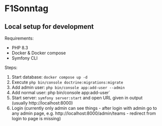 # F1Sonntag

## Local setup for development

Requirements:

-   PHP 8.3
-   Docker & Docker compose
-   Symfony CLI

Steps:

1. Start database: `docker compose up -d`
2. Execute `php bin/console doctrine:migrations:migrate`
3. Add admin user: `php bin/console app:add-user --admin`
4. Add normal user: php bin/console app:add-user`
5. Start server: `symfony server:start` and open URL given in output (usually http://localhost:8000)
6. Login (currently only admin can see things - after login with admin go to any admin page, e.g. http://localhost:8000/admin/teams - redirect from login to page is missing)
